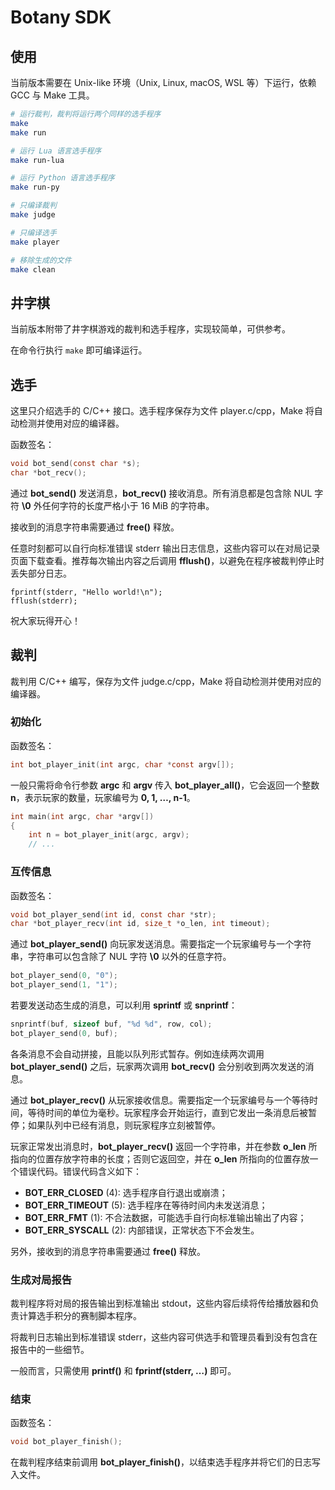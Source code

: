 # Botany SDK

## 使用

当前版本需要在 Unix-like 环境（Unix, Linux, macOS, WSL 等）下运行，依赖 GCC 与 Make 工具。

```sh
# 运行裁判，裁判将运行两个同样的选手程序
make
make run

# 运行 Lua 语言选手程序
make run-lua

# 运行 Python 语言选手程序
make run-py

# 只编译裁判
make judge

# 只编译选手
make player

# 移除生成的文件
make clean
```

## 井字棋

当前版本附带了井字棋游戏的裁判和选手程序，实现较简单，可供参考。

在命令行执行 `make` 即可编译运行。

## 选手

这里只介绍选手的 C/C++ 接口。选手程序保存为文件 player.c/cpp，Make 将自动检测并使用对应的编译器。

函数签名：

```c
void bot_send(const char *s);
char *bot_recv();
```

通过 __bot_send()__ 发送消息，__bot_recv()__ 接收消息。所有消息都是包含除 NUL 字符 __\\0__ 外任何字符的长度严格小于 16 MiB 的字符串。

接收到的消息字符串需要通过 __free()__ 释放。

任意时刻都可以自行向标准错误 stderr 输出日志信息，这些内容可以在对局记录页面下载查看。推荐每次输出内容之后调用 __fflush()__，以避免在程序被裁判停止时丢失部分日志。

```
fprintf(stderr, "Hello world!\n");
fflush(stderr);
```

祝大家玩得开心！

## 裁判

裁判用 C/C++ 编写，保存为文件 judge.c/cpp，Make 将自动检测并使用对应的编译器。

### 初始化

函数签名：

```c
int bot_player_init(int argc, char *const argv[]);
```

一般只需将命令行参数 __argc__ 和 __argv__ 传入 __bot_player_all()__，它会返回一个整数 __n__，表示玩家的数量，玩家编号为 __0, 1, …, n-1__。

```c
int main(int argc, char *argv[])
{
    int n = bot_player_init(argc, argv);
    // ...
```

### 互传信息

函数签名：

```c
void bot_player_send(int id, const char *str);
char *bot_player_recv(int id, size_t *o_len, int timeout);
```

通过 __bot_player_send()__ 向玩家发送消息。需要指定一个玩家编号与一个字符串，字符串可以包含除了 NUL 字符 __\\0__ 以外的任意字符。

```c
bot_player_send(0, "0");
bot_player_send(1, "1");
```

若要发送动态生成的消息，可以利用 __sprintf__ 或 __snprintf__：

```c
snprintf(buf, sizeof buf, "%d %d", row, col);
bot_player_send(0, buf);
```

各条消息不会自动拼接，且能以队列形式暂存。例如连续两次调用 __bot_player_send()__ 之后，玩家两次调用 __bot_recv()__ 会分别收到两次发送的消息。

通过 __bot_player_recv()__ 从玩家接收信息。需要指定一个玩家编号与一个等待时间，等待时间的单位为毫秒。玩家程序会开始运行，直到它发出一条消息后被暂停；如果队列中已经有消息，则玩家程序立刻被暂停。

玩家正常发出消息时，__bot_player_recv()__ 返回一个字符串，并在参数 __o_len__ 所指向的位置存放字符串的长度；否则它返回空，并在 __o_len__ 所指向的位置存放一个错误代码。错误代码含义如下：

- __BOT_ERR_CLOSED__ (4): 选手程序自行退出或崩溃；
- __BOT_ERR_TIMEOUT__ (5): 选手程序在等待时间内未发送消息；
- __BOT_ERR_FMT__ (1): 不合法数据，可能选手自行向标准输出输出了内容；
- __BOT_ERR_SYSCALL__ (2): 内部错误，正常状态下不会发生。

另外，接收到的消息字符串需要通过 __free()__ 释放。

### 生成对局报告

裁判程序将对局的报告输出到标准输出 stdout，这些内容后续将传给播放器和负责计算选手积分的赛制脚本程序。

将裁判日志输出到标准错误 stderr，这些内容可供选手和管理员看到没有包含在报告中的一些细节。

一般而言，只需使用 __printf()__ 和 __fprintf(stderr, …)__ 即可。

### 结束

函数签名：

```c
void bot_player_finish();
```

在裁判程序结束前调用 __bot_player_finish()__，以结束选手程序并将它们的日志写入文件。

